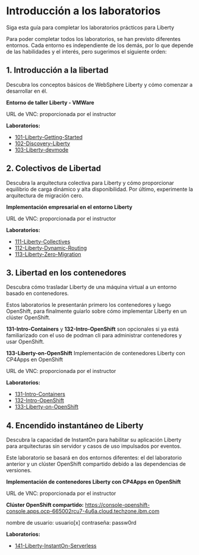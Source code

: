 # Introducción a los laboratorios

Siga esta guía para completar los laboratorios prácticos para Liberty

Para poder completar todos los laboratorios, se han previsto diferentes entornos. Cada entorno es independiente de los demás, por lo que depende de las habilidades y el interés, pero sugerimos el siguiente orden:

## 1. Introducción a la libertad

Descubra los conceptos básicos de WebSphere Liberty y cómo comenzar a desarrollar en él.

**Entorno de taller Liberty - VMWare**

URL de VNC: proporcionada por el instructor

**Laboratorios:**

- [101-Liberty-Getting-Started](101-Liberty-Getting-Started/README.md)
- [102-Discovery-Liberty](102-Discovery-Liberty/README.md)
- [103-Liberty-devmode](103-Liberty-devmode-VSCode/README.md)

## 2. Colectivos de Libertad

Descubra la arquitectura colectiva para Liberty y cómo proporcionar equilibrio de carga dinámico y alta disponibilidad. Por último, experimente la arquitectura de migración cero.

**Implementación empresarial en el entorno Liberty**

URL de VNC: proporcionada por el instructor

**Laboratorios:**

- [111-Liberty-Collectives](111-Liberty-Collectives/README.md)
- [112-Liberty-Dynamic-Routing](112-Liberty-Dynamic-Routing/README.md)
- [113-Liberty-Zero-Migration](113-Liberty-Zero-Migration/README.md)

## 3. Libertad en los contenedores

Descubra cómo trasladar Liberty de una máquina virtual a un entorno basado en contenedores.

Estos laboratorios le presentarán primero los contenedores y luego OpenShift, para finalmente guiarlo sobre cómo implementar Liberty en un clúster OpenShift.

**131-Intro-Containers** y **132-Intro-OpenShift** son opcionales si ya está familiarizado con el uso de podman cli para administrar contenedores y usar OpenShift.

**133-Liberty-on-OpenShift** Implementación de contenedores Liberty con CP4Apps en OpenShift

URL de VNC: proporcionada por el instructor

**Laboratorios:**

- [131-Intro-Containers](131-Intro-Containers/README.md)
- [132-Intro-OpenShift](132-Intro-OpenShift/README.md)
- [133-Liberty-on-OpenShift](133-Liberty-on-OpenShift/README.md)

## 4. Encendido instantáneo de Liberty

Descubra la capacidad de InstantOn para habilitar su aplicación Liberty para arquitecturas sin servidor y casos de uso impulsados por eventos.

Este laboratorio se basará en dos entornos diferentes: el del laboratorio anterior y un clúster OpenShift compartido debido a las dependencias de versiones.

**Implementación de contenedores Liberty con CP4Apps en OpenShift**

URL de VNC: proporcionada por el instructor

**Clúster OpenShift compartido:** https://console-openshift-console.apps.ocp-665002rcu7-4u6a.cloud.techzone.ibm.com

nombre de usuario: usuario[x] contraseña: passw0rd

**Laboratorios:**

- [141-Liberty-InstantOn-Serverless](141-Liberty-InstantOn-Serverless/README.md)
